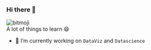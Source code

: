 ### Hi there 👋

![bitmoji](https://sdk.bitmoji.com/render/panel/ded21d24-cb38-4e67-862b-4fcb8201f661-a244cf7c-f70f-4cf8-b6ae-be93133fa068-v1.png?transparent=1&palette=1&width=246)   
A lot of things to learn 😄 

- 🔭 I’m currently working on `DataViz` and `Datascience`
<!--
**MaryleneH/MaryleneH** is a ✨ _special_ ✨ repository because its `README.md` (this file) appears on your GitHub profile.

Here are some ideas to get you started:


- 🌱 I’m currently learning ...
- 👯 I’m looking to collaborate on ...
- 🤔 I’m looking for help with ...
- 💬 Ask me about ...
- 📫 How to reach me: ...
- 😄 Pronouns: ...
- ⚡ Fun fact: ...
-->
